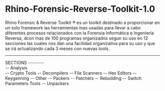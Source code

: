 # Rhino-Forensic-Reverse-Toolkit-1.0
Rhino Forensic &amp; Reverse Toolkit ® es un toolkit destinado a proporcionar en un solo framework las herramientas mas usadas para llevar a cabo diferentes procesos relacionados con la Forensia Informática e Ingeniería Reversa, dcon mas de 100 programas organizados segun su uso en 12 secciones las cuales nos dan una facilidad organizativa para su uso y que se irá actualizando cada 3 meses con nuevas tools.

--------
SECTIONS
--------<br>
-- Analysis<br>
-- Crypto Tools
-- Decompilers
-- File Scanners
-- Hex Editors
-- Keygenning
-- Other
-- Packers
-- Patchers
-- Rebuilding
-- Switch Parameters Tools
-- Unpackers

<img>
